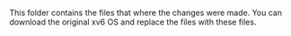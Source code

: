 This folder contains the files that where the changes were made.
You can download the original xv6 OS and replace the files with these files.
